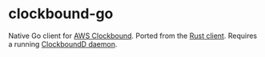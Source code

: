 # clockbound-go

Native Go client for [AWS Clockbound](https://github.com/aws/clock-bound). Ported from the [Rust client](https://crates.io/crates/clock-bound-c). Requires a running [ClockboundD daemon](https://github.com/aws/clock-bound/blob/main/clock-bound-d/README.md).